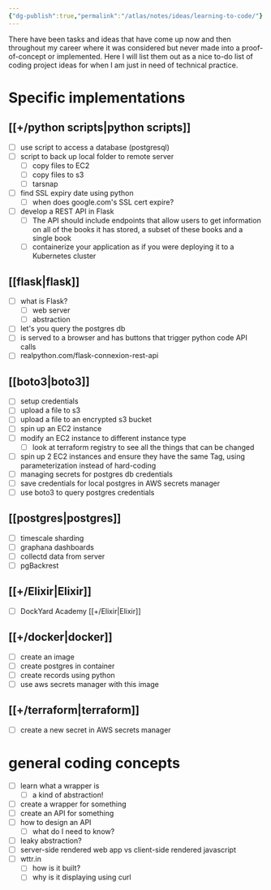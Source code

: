 ```yaml
---
{"dg-publish":true,"permalink":"/atlas/notes/ideas/learning-to-code/"}
---
```


There have been tasks and ideas that have come up now and then throughout my career where it was considered but never made into a proof-of-concept or implemented. Here I will list them out as a nice to-do list of coding project ideas for when I am just in need of technical practice.
# Specific implementations
## [[+/python scripts\|python scripts]]
- [ ] use script to access a database (postgresql)
- [ ] script to back up local folder to remote server
	- [ ] copy files to EC2
	- [ ] copy files to s3
	- [ ] tarsnap
- [ ] find SSL expiry date using python
	- [ ] when does google.com's SSL cert expire?
- [ ] develop a REST API in Flask
	- [ ] The API should include endpoints that allow users to get information on all of the books it has stored, a subset of these books and a single book
	- [ ] containerize your application as if you were deploying it to a Kubernetes cluster
## [[flask\|flask]]
- [ ] what is Flask?
	- [ ] web server
	- [ ] abstraction
- [ ] let's you query the postgres db
- [ ] is served to a browser and has buttons that trigger python code API calls
- [ ] realpython.com/flask-connexion-rest-api

## [[boto3\|boto3]]
- [ ] setup credentials
- [ ] upload a file to s3
- [ ] upload a file to an encrypted s3 bucket
- [ ] spin up an EC2 instance
- [ ] modify an EC2 instance to different instance type
	- [ ] look at terraform registry to see all the things that can be changed
- [ ] spin up 2 EC2 instances and ensure they have the same Tag, using parameterization instead of hard-coding
- [ ] managing secrets for postgres db credentials
- [ ] save credentials for local postgres in AWS secrets manager
- [ ] use boto3 to query postgres credentials

## [[postgres\|postgres]]
- [ ] timescale sharding 
- [ ] graphana dashboards
- [ ] collectd data from server
- [ ] pgBackrest

## [[+/Elixir\|Elixir]]
- [ ] DockYard Academy [[+/Elixir\|Elixir]]

## [[+/docker\|docker]]
- [ ] create an image
- [ ] create postgres in container
- [ ] create records using python
- [ ] use aws secrets manager with this image

## [[+/terraform\|terraform]]
- [ ] create a new secret in AWS secrets manager

# general coding concepts
- [ ] learn what a wrapper is
	- [ ] a kind of abstraction!
- [ ] create a wrapper for something
- [ ] create an API for something
- [ ] how to design an API
	- [ ] what do I need to know?
- [ ] leaky abstraction?
- [ ] server-side rendered web app vs client-side rendered javascript
- [ ] wttr.in
	- [ ] how is it built?
	- [ ] why is it displaying using curl